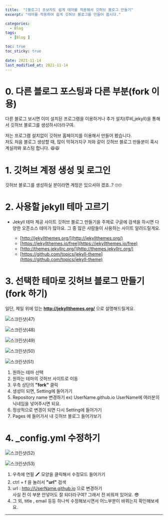 ```yaml
---
title:  "[블로그] 초보자도 쉽게 테마를 적용해서 깃허브 블로그 만들기"
excerpt: "테마를 적용하여 쉽게 깃허브 블로그를 만들어 봅시다."

categories:
  - Blog
tags:
  - [Blog ]

toc: true
toc_sticky: true
 
date: 2021-11-14
last_modified_at: 2021-11-14
---
```


# 0. 다른 블로그 포스팅과 다른 부분(fork 이용)

다른 블로그 보시면 이미 설치된 프로그램을 이용하거나 추가 설치(루비,jekyll)을 통해서 깃허브 블로그를 생성하시더라구여.  
  
  저는 프로그램 설치없이 깃허브 홈페이지를 이용해서 만들어 봤습니다.  
  저도 처음 블로그 생성할 때, 많이 막혀가지구 저와 같이 깃허브 블로그 만들분이 혹시 계실까봐 포스팅 합니다.  😆😆  

# 1. 깃허브 계정 생성 및 로그인

깃허브 블로그를 생성하실 분이라면 계정은 있으셔야 겠죠..? 🙄🙄  

# 2. 사용할 jekyll 테마 고르기 

- Jekyll 테마 제공 사이트
깃허브 블로그 만들기을 주제로 구글에 검색을 하시면 다양한 오픈소스 테마가 많아요. 그 중 많은 사람들이 사용하는 사이트 알려드릴게요.  

  - [http://jekyllthemes.org/](http://jekyllthemes.org/)
  - [https://jekyllthemes.io/free](https://jekyllthemes.io/free)
  - [http://themes.jekyllrc.org/](http://themes.jekyllrc.org/)
  - [https://github.com/topics/jekyll-theme](https://github.com/topics/jekyll-theme)
  

# 3. 선택한 테마로 깃허브 블로그 만들기 (fork 하기)

  일단, 제일 위에 있는 **http://jekyllthemes.org/** 으로 설명해드릴게요.  

  ![스크린샷(47)](https://user-images.githubusercontent.com/55564114/141670962-59202068-21f1-4587-b70f-9c17b3c64f6b.png)  

  ![스크린샷(48)](https://user-images.githubusercontent.com/55564114/141670998-e1a076d1-9b70-4591-bae9-7e9a26f8cf4b.png)  

  ![스크린샷(49)](https://user-images.githubusercontent.com/55564114/141671035-8ba740fe-0a5c-41b9-b7c0-6bc7f06c3e7e.png)  

  ![스크린샷(50)](https://user-images.githubusercontent.com/55564114/141671193-e86bf428-3ab2-41a3-9450-64be9f94c60f.png)  

  ![스크린샷(51)](https://user-images.githubusercontent.com/55564114/141671328-71aaa9ea-c9d9-44dc-8614-4b5d3aa81126.png)  


  1. 원하는 테마 선택
  2. 원하는 테마의 깃허브 사이트로 이동
  3. 우측 상단의 **"fork"** 클릭
  4. 생성이 되면, Setting에 들어가기
  5. Repository name 변경하기
    ex) UserName.github.io 
    UserName에 여러분의 닉네임을 넣어주시면 되요.
  6. 정상적으로 변경이 되면 다시 Setting에 들어가기
  7. Pages 에 들어가서 내 깃허브 블로그 들어가보기   


# 4. _config.yml 수정하기

![스크린샷(52)](https://user-images.githubusercontent.com/55564114/141671965-6d613947-0135-4fe2-be40-5ce12bd18ddc.png)  

![스크린샷(53)](https://user-images.githubusercontent.com/55564114/141672052-dd5b762a-0dbb-4a89-be9f-9fc2ac0d2707.png)  

1. 우측에 연필 🖍️ 모양을 클릭해서 수정모드 들어가기
2. ctrl + f 을 눌러서 **"url"** 검색 
3. url : http://UserName.github.io 으로 변경하기  
  사실 전 이 부분 안넣어도 잘 되더라구여? 그래서 전 비워져 있어요. 😎  
4. 그 외, title , email 등등 하나씩 수정해보시면서 어느부분이 바뀌는지 확인해보세요.

  
    
    
---






